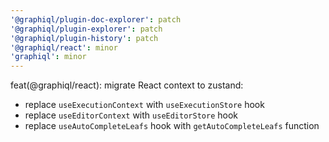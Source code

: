 ```yaml
---
'@graphiql/plugin-doc-explorer': patch
'@graphiql/plugin-explorer': patch
'@graphiql/plugin-history': patch
'@graphiql/react': minor
'graphiql': minor
---
```


feat(@graphiql/react): migrate React context to zustand:
  - replace `useExecutionContext` with `useExecutionStore` hook
  - replace `useEditorContext` with `useEditorStore` hook
  - replace `useAutoCompleteLeafs` hook with `getAutoCompleteLeafs` function
